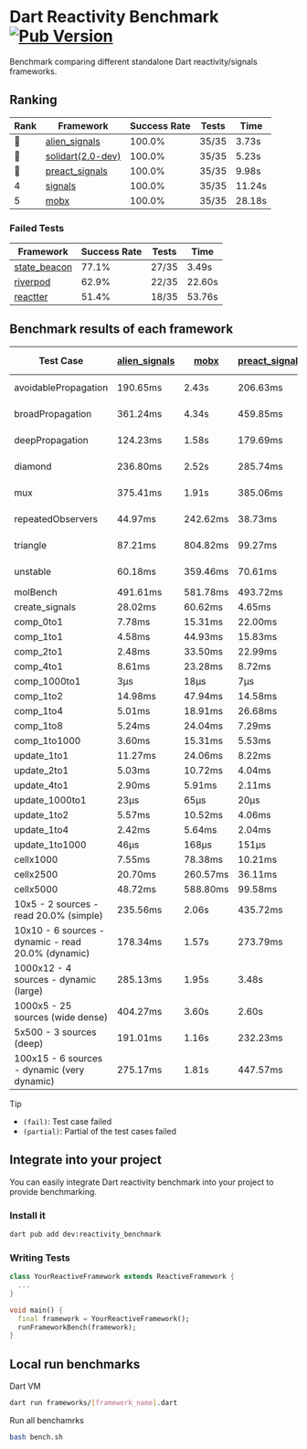 # Dart Reactivity Benchmark [![Pub Version](https://img.shields.io/pub/v/reactivity_benchmark)](https://pub.dev/packages/reactivity_benchmark)

Benchmark comparing different standalone Dart reactivity/signals frameworks.

## Ranking

<!-- ranking start -->
| Rank | Framework | Success Rate | Tests | Time |
|------|-----------|--------------|-------|------|
| 🥇 | [alien_signals](https://github.com/medz/alien-signals-dart) | 100.0% | 35/35 | 3.73s |
| 🥈 | [solidart(2.0-dev)](https://github.com/nank1ro/solidart/tree/dev) | 100.0% | 35/35 | 5.23s |
| 🥉 | [preact_signals](https://pub.dev/packages/preact_signals) | 100.0% | 35/35 | 9.98s |
| 4 | [signals](https://github.com/rodydavis/signals.dart) | 100.0% | 35/35 | 11.24s |
| 5 | [mobx](https://github.com/mobxjs/mobx.dart) | 100.0% | 35/35 | 28.18s |

<!-- ranking end -->

### **Failed Tests**

<!-- fail start -->
| Framework | Success Rate | Tests | Time |
|-----------|--------------|-------|------|
| [state_beacon](https://github.com/jinyus/dart_beacon) | 77.1% | 27/35 | 3.49s |
| [riverpod](https://github.com/rrousselGit/riverpod) | 62.9% | 22/35 | 22.60s |
| [reactter](https://github.com/2devs-team/reactter) | 51.4% | 18/35 | 53.76s |

<!-- fail end -->

## Benchmark results of each framework

<!-- test-case start -->
| Test Case | [alien_signals](https://github.com/medz/alien-signals-dart) | [mobx](https://github.com/mobxjs/mobx.dart) | [preact_signals](https://pub.dev/packages/preact_signals) | [reactter](https://github.com/2devs-team/reactter) | [riverpod](https://github.com/rrousselGit/riverpod) | [signals](https://github.com/rodydavis/signals.dart) | [solidart(2.0-dev)](https://github.com/nank1ro/solidart/tree/dev) | [state_beacon](https://github.com/jinyus/dart_beacon) |
|---|---|---|---|---|---|---|---|---|
| avoidablePropagation | 190.65ms | 2.43s | 206.63ms | 1.25s | 1.40s | 215.25ms | 271.10ms | 158.22ms (fail) |
| broadPropagation | 361.24ms | 4.34s | 459.85ms | 4.99s | 83.42ms (fail) | 455.18ms | 496.56ms | 6.63ms (fail) |
| deepPropagation | 124.23ms | 1.58s | 179.69ms | 4.00s | 1.94s (fail) | 174.56ms | 169.51ms | 142.62ms (fail) |
| diamond | 236.80ms | 2.52s | 285.74ms | 14.03s (fail) | 2.61s (fail) | 289.66ms | 347.63ms | 194.31ms (fail) |
| mux | 375.41ms | 1.91s | 385.06ms | 1.02s | 584.99ms (fail) | 413.33ms | 439.31ms | 194.38ms (fail) |
| repeatedObservers | 44.97ms | 242.62ms | 38.73ms | 9.74s | 381.86ms (fail) | 47.19ms | 80.89ms | 52.40ms (fail) |
| triangle | 87.21ms | 804.82ms | 99.27ms | 4.52s | 953.36ms (fail) | 105.26ms | 115.43ms | 76.85ms (fail) |
| unstable | 60.18ms | 359.46ms | 70.61ms | 7.64s | 598.85ms (fail) | 71.83ms | 94.06ms | 337.71ms (fail) |
| molBench | 491.61ms | 581.78ms | 493.72ms | 5.90s | 11.83ms | 486.58ms | 493.55ms | 1.11ms |
| create_signals | 28.02ms | 60.62ms | 4.65ms | 13.34ms | 23.13ms | 26.66ms | 73.59ms | 69.99ms |
| comp_0to1 | 7.78ms | 15.31ms | 22.00ms | 13.68ms | 13.49ms | 12.45ms | 26.56ms | 62.84ms |
| comp_1to1 | 4.58ms | 44.93ms | 15.83ms | 99.56ms | 22.38ms | 30.17ms | 27.64ms | 59.14ms |
| comp_2to1 | 2.48ms | 33.50ms | 22.99ms | 72.37ms | 23.77ms | 11.97ms | 31.92ms | 37.87ms |
| comp_4to1 | 8.61ms | 23.28ms | 8.72ms | 85.23ms | 6.83ms | 2.04ms | 4.60ms | 17.36ms |
| comp_1000to1 | 3μs | 18μs | 7μs | 59.32ms | 3μs | 5μs | 15μs | 43μs |
| comp_1to2 | 14.98ms | 47.94ms | 14.58ms | 66.89ms | 12.34ms | 19.44ms | 33.79ms | 45.88ms |
| comp_1to4 | 5.01ms | 18.91ms | 26.68ms | 99.18ms | 25.84ms | 12.42ms | 21.06ms | 44.84ms |
| comp_1to8 | 5.24ms | 24.04ms | 7.29ms | 116.37ms | 5.67ms | 8.91ms | 23.04ms | 44.21ms |
| comp_1to1000 | 3.60ms | 15.31ms | 5.53ms | 47.90ms | 4.28ms | 4.52ms | 15.34ms | 39.85ms |
| update_1to1 | 11.27ms | 24.06ms | 8.22ms | N/A | 84.38ms | 9.30ms | 16.13ms | 5.79ms |
| update_2to1 | 5.03ms | 10.72ms | 4.04ms | N/A | 42.57ms | 4.64ms | 7.92ms | 2.89ms |
| update_4to1 | 2.90ms | 5.91ms | 2.11ms | N/A | 20.50ms | 2.26ms | 4.04ms | 1.45ms |
| update_1000to1 | 23μs | 65μs | 20μs | N/A | 187μs | 23μs | 51μs | 15μs |
| update_1to2 | 5.57ms | 10.52ms | 4.06ms | N/A | 43.18ms | 4.95ms | 8.09ms | 2.96ms |
| update_1to4 | 2.42ms | 5.64ms | 2.04ms | N/A | 20.49ms | 2.28ms | 4.06ms | 1.44ms |
| update_1to1000 | 46μs | 168μs | 151μs | N/A | 116μs | 44μs | 149μs | 394μs |
| cellx1000 | 7.55ms | 78.38ms | 10.21ms | N/A | N/A | 10.76ms | 11.48ms | 6.79ms |
| cellx2500 | 20.70ms | 260.57ms | 36.11ms | N/A | N/A | 39.92ms | 32.95ms | 30.72ms |
| cellx5000 | 48.72ms | 588.80ms | 99.58ms | N/A | N/A | 84.36ms | 79.76ms | 83.48ms |
| 10x5 - 2 sources - read 20.0% (simple) | 235.56ms | 2.06s | 435.72ms | N/A | 2.19s | 514.44ms | 356.33ms | 248.26ms |
| 10x10 - 6 sources - dynamic - read 20.0% (dynamic) | 178.34ms | 1.57s | 273.79ms | N/A | 1.46s (partial) | 277.98ms | 243.48ms | 202.50ms |
| 1000x12 - 4 sources - dynamic (large) | 285.13ms | 1.95s | 3.48s | N/A | 2.58s (partial) | 3.75s | 470.25ms | 346.20ms |
| 1000x5 - 25 sources (wide dense) | 404.27ms | 3.60s | 2.60s | N/A | 4.26s | 3.43s | 595.71ms | 506.52ms |
| 5x500 - 3 sources (deep) | 191.01ms | 1.16s | 232.23ms | N/A | 1.41s | 226.41ms | 257.13ms | 206.46ms |
| 100x15 - 6 sources - dynamic (very dynamic) | 275.17ms | 1.81s | 447.57ms | N/A | 1.78s (partial) | 492.42ms | 378.17ms | 261.43ms |

<!-- test-case end -->

> [!TIP]
> - `(fail)`: Test case failed
> - `(partial)`: Partial of the test cases failed

## Integrate into your project

You can easily integrate Dart reactivity benchmark into your project to provide benchmarking.

### Install it

```bash
dart pub add dev:reactivity_benchmark
```

### Writing Tests

```dart
class YourReactiveFramework extends ReactiveFramework {
  ...
}

void main() {
  final framework = YourReactiveFramework();
  runFrameworkBench(framework);
}
```

## Local run benchmarks

Dart VM
```bash
dart run frameworks/[framework_name].dart
```

Run all benchamrks
```bash
bash bench.sh
```
